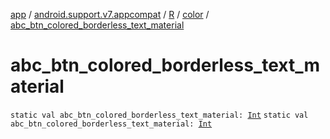 [app](../../../index.md) / [android.support.v7.appcompat](../../index.md) / [R](../index.md) / [color](index.md) / [abc_btn_colored_borderless_text_material](.)

# abc_btn_colored_borderless_text_material

`static val abc_btn_colored_borderless_text_material: `[`Int`](https://kotlinlang.org/api/latest/jvm/stdlib/kotlin/-int/index.html)
`static val abc_btn_colored_borderless_text_material: `[`Int`](https://kotlinlang.org/api/latest/jvm/stdlib/kotlin/-int/index.html)